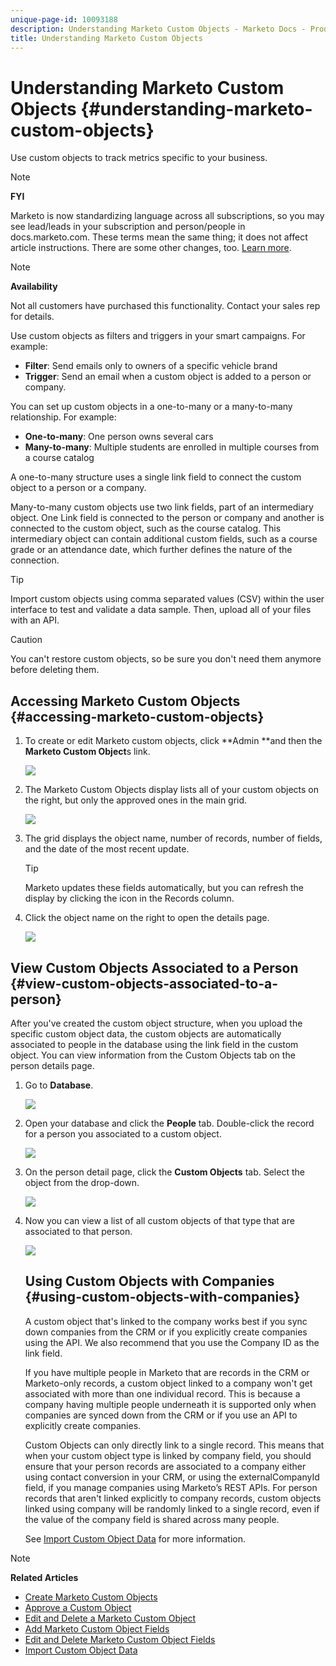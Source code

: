 ```yaml
---
unique-page-id: 10093188
description: Understanding Marketo Custom Objects - Marketo Docs - Product Documentation
title: Understanding Marketo Custom Objects
---
```


# Understanding Marketo Custom Objects {#understanding-marketo-custom-objects}

Use custom objects to track metrics specific to your business.

>[!NOTE]
>
>**FYI**
>
>Marketo is now standardizing language across all subscriptions, so you may see lead/leads in your subscription and person/people in docs.marketo.com. These terms mean the same thing; it does not affect article instructions. There are some other changes, too. [Learn more](http://docs.marketo.com/display/DOCS/Updates+to+Marketo+Terminology).

>[!NOTE]
>
>**Availability**
>
>Not all customers have purchased this functionality. Contact your sales rep for details.

Use custom objects as filters and triggers in your smart campaigns. For example:

* **Filter**: Send emails only to owners of a specific vehicle brand
* **Trigger**: Send an email when a custom object is added to a person or company.

You can set up custom objects in a one-to-many or a many-to-many relationship. For example:

* **One-to-many**: One person owns several cars 
* **Many-to-many**: Multiple students are enrolled in multiple courses from a course catalog 

A one-to-many structure uses a single link field to connect the custom object to a person or a company.

Many-to-many custom objects use two link fields, part of an intermediary object. One Link field is connected to the person or company and another is connected to the custom object, such as the course catalog. This intermediary object can contain additional custom fields, such as a course grade or an attendance date, which further defines the nature of the connection.

>[!TIP]
>
>Import custom objects using comma separated values (CSV) within the user interface to test and validate a data sample. Then, upload all of your files with an API. 

>[!CAUTION]
>
>You can't restore custom objects, so be sure you don't need them anymore before deleting them.

## Accessing Marketo Custom Objects {#accessing-marketo-custom-objects}

1. To create or edit Marketo custom objects, click **Admin **and then the **Marketo Custom Object**s link.

   ![](assets/image2016-5-18-16-3a59-3a30.png)

1. The Marketo Custom Objects display lists all of your custom objects on the right, but only the approved ones in the main grid.

   ![](assets/image2016-6-10-15-3a14-3a18.png)

1. The grid displays the object name, number of records, number of fields, and the date of the most recent update.

   >[!TIP]
   >
   >Marketo updates these fields automatically, but you can refresh the display by clicking the icon in the Records column.

1. Click the object name on the right to open the details page.

   ![](assets/image2016-6-10-15-3a15-3a29.png)

## View Custom Objects Associated to a Person {#view-custom-objects-associated-to-a-person}

After you've created the custom object structure, when you upload the specific custom object data, the custom objects are automatically associated to people in the database using the link field in the custom object. You can view information from the Custom Objects tab on the person details page.

1. Go to **Database**.

   ![](assets/db.png)

1. Open your database and click the **People** tab. Double-click the record for a person you associated to a custom object.

   ![](assets/five.png)

1. On the person detail page, click the **Custom Objects** tab. Select the object from the drop-down.

   ![](assets/six.png)

1. Now you can view a list of all custom objects of that type that are associated to that person.

   ![](assets/seven.png)

   ##  Using Custom Objects with Companies {#using-custom-objects-with-companies}

   A custom object that's linked to the company works best if you sync down companies from the CRM or if you explicitly create companies using the API. We also recommend that you use the Company ID as the link field.

   If you have multiple people in Marketo that are records in the CRM or Marketo-only records, a custom object linked to a company won't get associated with more than one individual record. This is because a company having multiple people underneath it is supported only when companies are synced down from the CRM or if you use an API to explicitly create companies.

   Custom Objects can only directly link to a single record. This means that when your custom object type is linked by company field, you should ensure that your person records are associated to a company either using contact conversion in your CRM, or using the externalCompanyId field, if you manage companies using Marketo’s REST APIs. For person records that aren't linked explicitly to company records, custom objects linked using company will be randomly linked to a single record, even if the value of the company field is shared across many people.

   See [Import Custom Object Data](import-custom-object-data.md) for more information.

>[!NOTE]
>
>**Related Articles**
>
>* [Create Marketo Custom Objects](create-marketo-custom-objects.md)
>* [Approve a Custom Object](approve-a-custom-object.md)
>* [Edit and Delete a Marketo Custom Object](edit-and-delete-a-marketo-custom-object.md)
>* [Add Marketo Custom Object Fields](add-marketo-custom-object-fields.md)
>* [Edit and Delete Marketo Custom Object Fields](edit-and-delete-marketo-custom-object-fields.md)
>* [Import Custom Object Data](import-custom-object-data.md)
>

